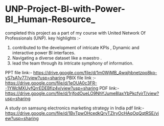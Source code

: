 # UNP-Project-BI-with-Power-BI_Human-Resource_

completed this project as a part of my course with United Network Of Professionals (UNP).
key highlights :-
1. contributed to the development of intricate KPIs , Dynamic and interactive power BI interfaces.
2. Navigating a diverse dataset like a maestro .
3. lead the team through its intricate symphony of information.
   
PPT file link:- https://drive.google.com/file/d/1m0WjMB_4wqjhbnetzpo8kp-yS7sA1v77/view?usp=sharing
PBIX file link :-https://drive.google.com/file/d/1eOUA0c3FR--1YWcMXUyfQrrEDEBfiz4v/view?usp=sharing
PDF link:-https://drive.google.com/file/d/1rjfodOueLO9NhYJume8laxYbPkcfyirT/view?usp=sharing

A study on samsung electronics marketing strategy in India
pdf link:- https://drive.google.com/file/d/1BvTpwOHcedkQrvTZIryOcHAqOqQqtRSE/view?usp=sharing


